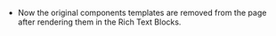 - Now the original components templates are removed from the page after rendering them in the Rich Text Blocks.
